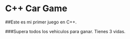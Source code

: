 # C++ Car Game
##Este es mi primer juego en C++.

###Supera todos los vehiculos para ganar. Tienes 3 vidas.

